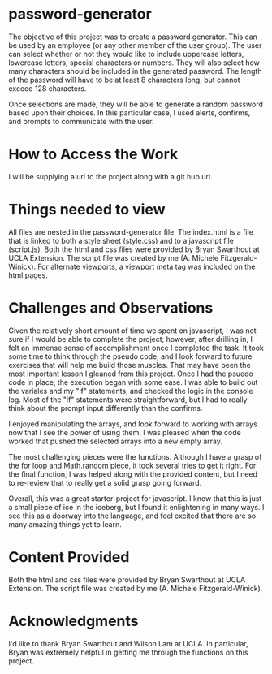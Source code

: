 # password-generator

The objective of this project was to create a password generator.  This can be used by an employee (or any other member of the user group). The user can select whether or not they would like to include uppercase letters, lowercase letters, special characters or numbers. They will also select how many characters should be included in the generated password. The length of the password will have to be at least 8 characters long, but cannot exceed 128 characters.

Once selections are made, they will be able to generate a random password based upon their choices.  In this particular case, I used alerts, confirms, and prompts to communicate with the user.

# How to Access the Work

I will be supplying a url to the project along with a git hub url.  

# Things needed to view

All files are nested in the password-generator file.  The index.html is a file that is linked to both a style sheet (style.css) and to a javascript file (script.js).  Both the html and css files were provided by Bryan Swarthout at UCLA Extension.  The script file was created by me (A. Michele Fitzgerald-Winick).  For alternate viewports, a viewport meta tag was included on the html pages.

# Challenges and Observations

Given the relatively short amount of time we spent on javascript, I was not sure if I would be able to complete the project; however,  after drilling in, I felt an immense sense of accomplishment once I completed the task.  It took some time to think through the pseudo code, and I look forward to future exercises that will help me build those muscles. That may have been the most important lesson I gleaned from this project. Once I had the psuedo code in place, the execution began with some ease.   I was able to build out the variales and my "if" statements, and checked the logic in the console log.  Most of the "if" statements were straightforward, but I had to really think about the prompt input differently than the confirms.  

I enjoyed manipulating the arrays, and look forward to working with arrays now that I see the power of using them. I was pleased when the code worked that pushed the selected arrays into a new empty array.

The most challenging pieces were the functions.  Although I have a grasp of the for loop and Math.random piece, it took several tries to get it right.  For the final function, I was helped along with the provided content, but I need to re-review that to really get a solid grasp going forward.

Overall, this was a great starter-project for javascript.  I know that this is just a small piece of ice in the iceberg, but I found it enlightening in many ways.  I see this as a doorway into the language, and feel excited that there are so many amazing things yet to learn.

# Content Provided

Both the html and css files were provided by Bryan Swarthout at UCLA Extension.  The script file was created by me (A. Michele Fitzgerald-Winick). 


# Acknowledgments

I'd like to thank Bryan Swarthout and Wilson Lam at UCLA.  In particular, Bryan was extremely helpful in getting me through the functions on this project.
